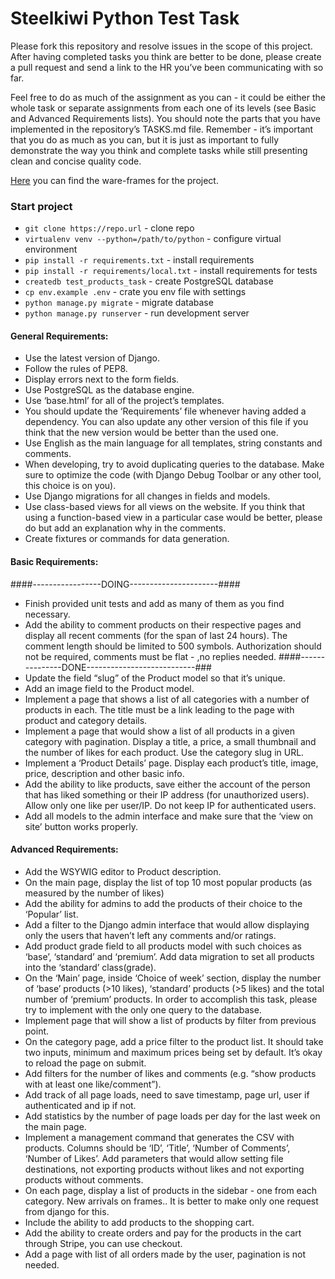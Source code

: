 # Steelkiwi Python Test Task


Please fork this repository and resolve issues in the scope of this project. After having completed tasks you think are better to be done, please create a pull request and send a link to the HR you’ve been communicating with so far.

Feel free to do as much of the assignment as you can - it could be either the whole task or separate assignments from each one of its levels (see Basic and Advanced Requirements lists). You should note the parts that you have implemented in the repository’s TASKS.md file. Remember - it’s important that you do as much as you can, but it is just as important to fully demonstrate the way you think and complete tasks while still presenting clean and concise quality code.

[Here](http://zaxwai.axshare.com/#g=1&p=main_page) you can find the ware-frames for the project.


### Start project
* `git clone https://repo.url` - clone repo
* `virtualenv venv --python=/path/to/python` - configure virtual environment
* `pip install -r requirements.txt` - install requirements
* `pip install -r requirements/local.txt` - install requirements for tests
* `createdb test_products_task` - create PostgreSQL database
* `cp env.example .env` - crate you env file with settings
* `python manage.py migrate` - migrate database
* `python manage.py runserver` - run development server


#### General Requirements:
* Use the latest version of Django.
* Follow the rules of PEP8.
* Display errors next to the form fields.
* Use PostgreSQL as the database engine.
* Use ‘base.html’ for all of the project’s templates.
* You should update the ‘Requirements’ file whenever having added a dependency. You can also update any other version of this file if you think that the new version would be better than the used one. 
* Use English as the main language for all templates, string constants and comments. 
* When developing, try to avoid duplicating queries to the database. Make sure to optimize the code (with Django Debug Toolbar or any other tool, this choice is on you). 
* Use Django migrations for all changes in fields and models. 
* Use class-based views for all views on the website. If you think that using a function-based view in a particular case would be better, please do but add an explanation why in the comments. 
* Create fixtures or commands for data generation.

#### Basic Requirements:
####-----------------DOING----------------------####
* Finish provided unit tests and add as many of them as you find necessary. 
* Add the ability to comment products on their respective pages and display all recent comments (for the span of last 24 hours). The comment length should be limited to 500 symbols. Authorization should not be required, comments must be flat - ,no replies needed. 
####---------------DONE---------------------------###
* Update the field “slug” of the Product model so that it’s unique. 
* Add an image field to the Product model.
* Implement a page that shows a list of all categories with a number of products in each. The title must be a link leading to the page with product and category details. 
* Implement a page that would show a list of all products in a given category with pagination. Display a title, a price, a small thumbnail and the number of likes for each product. Use the category slug in URL. 
* Implement a ‘Product Details’ page. Display each product’s title, image, price, description and other basic info. 
* Add the ability to like products, save either the account of the person that has liked something or their IP address (for 
unauthorized users). Allow only one like per user/IP. Do not keep IP for authenticated users.
* Add all models to the admin interface and make sure that the ‘view on site’ button works properly.






#### Advanced Requirements:
* Add the WSYWIG editor to Product description. 
* On the main page, display the list of top 10 most popular products (as measured by the number of likes)
* Add the ability for admins to add the products of their choice to the ‘Popular’ list. 
* Add a filter to the Django admin interface that would allow displaying only the users that haven’t left any comments and/or ratings. 
* Add product grade field to all products model with such choices as ‘base’, ‘standard’ and ‘premium’. Add data migration to set all products into the ‘standard’ class(grade).  
* On the ‘Main’ page, inside ‘Choice of week’ section, display the number of ‘base’ products (>10 likes), ‘standard’ products (>5 likes) and the total number of ‘premium’ products. In order to accomplish this task, please try to implement with the only one query to the database. 
* Implement page that will show a list of products by filter from previous point.
* On the category page, add a price filter to the product list. It should take two inputs, minimum and maximum prices being set by default. It’s okay to reload the page on submit. 
* Add filters for the number of likes and comments (e.g. “show products with at least one like/comment”).
* Add track of all page loads, need to save timestamp, page url,  user if authenticated and ip if not.
* Add statistics by the number of page loads per day for the last week on the main page. 
* Implement a management command that generates the CSV with products. Columns should be ‘ID’, ‘Title’, ‘Number of Comments’, ‘Number of Likes’. Add parameters that would allow setting file destinations, not exporting products without likes and not exporting products without comments. 
* On each page, display a list of products in the sidebar - one from each category. New arrivals on frames.. It is better to make only one request from django for this.
* Include the ability to add products to the shopping cart. 
* Add the ability to create orders and pay for the products in the cart through Stripe, you can use checkout. 
* Add a page with list of all orders made by the user, pagination is not needed.

